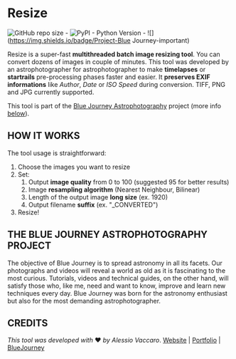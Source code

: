 # Resize
![GitHub repo size](https://img.shields.io/github/repo-size/ilvacca/Resize?style=flat-square) - ![PyPI - Python Version](https://img.shields.io/pypi/pyversions/Pillow?color=Red&style=flat-square) - ![](https://img.shields.io/badge/Project-Blue Journey-important)

Resize is a super-fast **multithreaded batch image resizing tool**. You can convert dozens of images in couple of minutes. This tool was developed by an astrophotographer for astrophotographer to make **timelapses** or **startrails** pre-processing phases faster and easier.
It **preserves EXIF informations** like *Author*, *Date* or *ISO Speed* during conversion. TIFF, PNG and JPG currently supported.

This tool is part of the [Blue Journey Astrophotography](https://www.bluejourneyastro.com) project (more info [below](#the-blue-journey-astrophotography-project)).

## HOW IT WORKS
The tool usage is straightforward:

1. Choose the images you want to resize
2. Set:
	1. Output **image quality** from 0 to 100 (suggested 95 for better results)
	2. Image **resampling algorithm** (Nearest Neighbour, Bilinear)
	3. Length of the output image **long size** (ex. 1920)
	4. Output filename **suffix** (ex. "_CONVERTED")
3. Resize!

## THE BLUE JOURNEY ASTROPHOTOGRAPHY PROJECT

The objective of Blue Journey is to spread astronomy in all its facets. Our photographs and videos will reveal a world as old as it is fascinating to the most curious. Tutorials, videos and technical guides, on the other hand, will satisfy those who, like me, need and want to know, improve and learn new techniques every day. Blue Journey was born for the astronomy enthusiast but also for the most demanding astrophotographer.

## CREDITS

*This tool was developed with* ❤ *by Alessio Vaccaro*.
[Website](https://www.alessiovaccaro.com) | [Portfolio](https://www.alessiovaccarophoto.com) | [BlueJourney](https://www.bluejourneyastro.com)